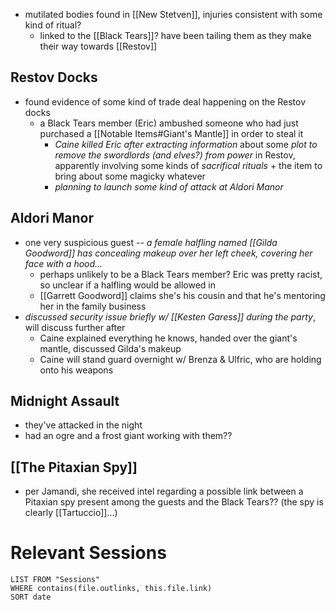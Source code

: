- mutilated bodies found in [[New Stetven]], injuries consistent with some kind of ritual?
	- linked to the [[Black Tears]]? have been tailing them as they make their way towards [[Restov]]

## Restov Docks
- found evidence of some kind of trade deal happening on the Restov docks
	- a Black Tears member (Eric) ambushed someone who had just purchased a [[Notable Items#Giant's Mantle]] in order to steal it
		- *Caine killed Eric after extracting information* about some *plot to remove the swordlords (and elves?) from power* in Restov, apparently involving some kinds of *sacrifical rituals* + the item to bring about some magicky whatever
		- *planning to launch some kind of attack at Aldori Manor*

## Aldori Manor
- one very suspicious guest -- *a female halfling named [[Gilda Goodword]] has concealing makeup over her left cheek, covering her face with a hood...*
	- perhaps unlikely to be a Black Tears member? Eric was pretty racist, so unclear if a halfling would be allowed in
	- [[Garrett Goodword]] claims she's his cousin and that he's mentoring her in the family business
- *discussed security issue briefly w/ [[Kesten Garess]] during the party*, will discuss further after
	- Caine explained everything he knows, handed over the giant's mantle, discussed Gilda's makeup
	- Caine will stand guard overnight w/ Brenza & Ulfric, who are holding onto his weapons

## Midnight Assault
- they've attacked in the night
- had an ogre and a frost giant working with them??

## [[The Pitaxian Spy]]
- per Jamandi, she received intel regarding a possible link between a Pitaxian spy present among the guests and the Black Tears?? (the spy is clearly [[Tartuccio]]...)

# Relevant Sessions
```dataview
LIST FROM "Sessions"
WHERE contains(file.outlinks, this.file.link)
SORT date
```